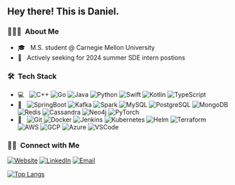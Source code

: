 <h2> Hey there! This is Daniel.</h2>

<h3> 👨🏻‍💻 &nbsp;About Me </h3>

<!-- - 🤔 &nbsp; Exploring new technologies and developing software solutions and quick hacks. -->
- 🎓 &nbsp; M.S. student @ Carnegie Mellon University
- 💼 &nbsp; Actively seeking for 2024 summer SDE intern postions
<!-- - 🌱 &nbsp; Learning more about Cloud Architecture, Systems Design and Artificial Intelligence. -->
<!-- - ✍️ &nbsp; Pursuing Graphic Design and Blog Writing as hobbies/side hustles. -->

<h3> 🛠 &nbsp;Tech Stack</h3>

- 💻 &nbsp;
  ![C++](https://img.shields.io/badge/-C++-333333?style=flat&logo=C%2B%2B&logoColor=00599C)
  ![Go](https://img.shields.io/badge/-Go-333333?style=flat&logo=Go)
  ![Java](https://img.shields.io/badge/-Java-333333?style=flat&logo=openjdk)
  ![Python](https://img.shields.io/badge/-Python-333333?style=flat&logo=python)
  ![Swift](https://img.shields.io/badge/-Swift-333333?style=flat&logo=swift)
  ![Kotlin](https://img.shields.io/badge/-Kotlin-333333?style=flat&logo=kotlin)
  ![TypeScript](https://img.shields.io/badge/-TypeScript-333333?style=flat&logo=typescript)
- 💼 &nbsp;
  ![SpringBoot](https://img.shields.io/badge/-SpringBoot-333333?style=flat&logo=springboot)
  ![Kafka](https://img.shields.io/badge/-Kafka-333333?style=flat&logo=ApacheKafka)
  ![Spark](https://img.shields.io/badge/-Spark-333333?style=flat&logo=ApacheSpark)
  ![MySQL](https://img.shields.io/badge/-MySQL-333333?style=flat&logo=mysql)
  ![PostgreSQL](https://img.shields.io/badge/-PostgreSQL-333333?style=flat&logo=PostgreSQL)
  ![MongoDB](https://img.shields.io/badge/-MongoDB-333333?style=flat&logo=MongoDB)
  ![Redis](https://img.shields.io/badge/-Redis-333333?style=flat&logo=redis)
  ![Cassandra](https://img.shields.io/badge/-Cassandra-333333?style=flat&logo=ApacheCassandra)
  ![Neo4j](https://img.shields.io/badge/-Neo4j-333333?style=flat&logo=Neo4j)
  ![PyTorch](https://img.shields.io/badge/-PyTorch-333333?style=flat&logo=pytorch)
- 🔧 &nbsp;
  ![Git](https://img.shields.io/badge/-Git-333333?style=flat&logo=git)
  ![Docker](https://img.shields.io/badge/-Docker-333333?style=flat&logo=docker)
  ![Jenkins](https://img.shields.io/badge/-Jenkins-333333?style=flat&logo=jenkins)
  ![Kubernetes](https://img.shields.io/badge/-Kubernetes-333333?style=flat&logo=kubernetes)
  ![Helm](https://img.shields.io/badge/-Helm-333333?style=flat&logo=Helm)
  ![Terraform](https://img.shields.io/badge/-Terraform-333333?style=flat&logo=terraform)
  ![AWS](https://img.shields.io/badge/-AWS-333333?style=flat&logo=amazonaws)
  ![GCP](https://img.shields.io/badge/-Google_Cloud-333333?style=flat&logo=googlecloud)
  ![Azure](https://img.shields.io/badge/-Azure-333333?style=flat&logo=microsoftazure)
  ![VSCode](https://img.shields.io/badge/-VS_Code-333333?style=flat&logo=visualstudiocode)

<!-- <br/> -->

<h3> 🤝🏻 &nbsp;Connect with Me </h3>

<p align="left">
<a href="https://danielhumanmod.github.io"><img alt="Website" src="https://img.shields.io/badge/Website-danielhumanmod.github.io-blue?style=flat-square&logo=google-chrome"></a>
<a href="https://www.linkedin.com/in/daijian-tu-433850185/"><img alt="LinkedIn" src="https://img.shields.io/badge/LinkedIn-Daijian%20Tu-blue?style=flat-square&logo=linkedin"></a>
<a href="danieltu.life@gmail.com"><img alt="Email" src="https://img.shields.io/badge/Email-danieltu.life@gmail.com-blue?style=flat-square&logo=gmail"></a>
</p>

[![Top Langs](https://github-readme-stats-rose-ten-78.vercel.app/api/top-langs/?username=danielhumanmod&layout=compact&show_icon=true&langs_count=6&hide=javascript,html,CSS)](https://github-readme-stats-rose-ten-78.vercel.app/api/top-langs/?username=danielhumanmod&count_private=true)
